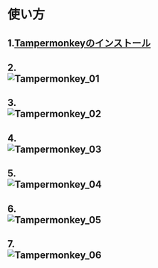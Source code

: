 # 使い方

1.[Tampermonkeyのインストール](https://chrome.google.com/webstore/detail/tampermonkey/dhdgffkkebhmkfjojejmpbldmpobfkfo?hl=ja)<br>
-----
2.<br>![Tampermonkey_01](https://github.com/gyalaooo1331/jobcan_auto/assets/123883630/57310f19-bc03-4cff-8bb3-2ea0310f818e)<br>
-----
3.<br>![Tampermonkey_02](https://github.com/gyalaooo1331/jobcan_auto/assets/123883630/b1fc9721-5c95-4bb8-b501-1c08cb01c2a8)<br>
-----
4.<br>![Tampermonkey_03](https://github.com/gyalaooo1331/jobcan_auto/assets/123883630/cb692f34-8921-42f7-8a79-dfde66d28937)<br>
-----
5.<br>![Tampermonkey_04](https://github.com/gyalaooo1331/jobcan_auto/assets/123883630/7fe790c4-5859-4006-aa0a-3db2f6510b5b)<br>
-----
6.<br>![Tampermonkey_05](https://github.com/gyalaooo1331/jobcan_auto/assets/123883630/26226677-fcfc-4e54-9de1-fe1ec426cc58)<br>
-----
7.<br>![Tampermonkey_06](https://github.com/gyalaooo1331/jobcan_auto/assets/123883630/4b63a460-9b09-4094-a8e8-65ab8591c1b6)<br>
-----

